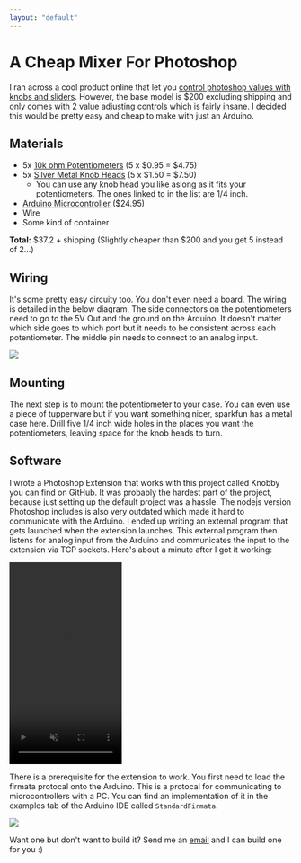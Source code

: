 ```yaml
--- 
layout: "default"
---
```

# A Cheap Mixer For Photoshop

I ran across a cool product online that let you [control photoshop values with knobs and sliders](http://palettegear.com/). However, the base model is $200 excluding shipping and only comes with 2 value adjusting controls which is fairly insane. I decided this would be pretty easy and cheap to make with just an Arduino. 

## Materials
- 5x [10k ohm Potentiometers](https://www.sparkfun.com/products/9939) (5 x $0.95 = $4.75)
- 5x [Silver Metal Knob Heads](https://www.sparkfun.com/products/10001) (5 x $1.50 = $7.50)
  - You can use any knob head you like aslong as it fits your potentiometers. The ones linked to in the list are 1/4 inch.
- [Arduino Microcontroller](https://www.sparkfun.com/products/11021) ($24.95)
- Wire
- Some kind of container

**Total:** $37.2 + shipping (Slightly cheaper than $200 and you get 5 instead of 2...)

## Wiring
It's some pretty easy circuity too. You don't even need a board. The wiring is detailed in the below diagram. The side connectors on the potentiometers need to go to the 5V Out and the ground on the Arduino. It doesn't matter which side goes to which port but it needs to be consistent across each potentiometer. The middle pin needs to connect to an analog input.

<img src="https://www.arduino.cc/en/uploads/Tutorial/AnalogReadSerial_BB.png" />

## Mounting
The next step is to mount the potentiometer to your case. You can even use a piece of tupperware but if you want something nicer, sparkfun has a metal case here. Drill five 1/4 inch wide holes in the places you want the potentiometers, leaving space for the knob heads to turn.

## Software
I wrote a Photoshop Extension that works with this project called Knobby you can find on GitHub. It was probably the hardest part of the project, because just setting up the default project was a hassle. The nodejs version Photoshop includes is also very outdated which made it hard to communicate with the Arduino. I ended up writing an external program that gets launched when the extension launches. This external program then listens for analog input from the Arduino and communicates the input to the extension via TCP sockets. Here's about a minute after I got it working:

<div>
  <video class='snap' width="200" height="360" autoplay loop muted><source src="https://raw.githubusercontent.com/BenLorantfy/BenLorantfy.github.io/master/img/knobby_tests.mp4" type="video/mp4"/> </video> 
</div>


There is a prerequisite for the extension to work. You first need to load the firmata protocal onto the Arduino. This is a protocal for communicating to microcontrollers with a PC. You can find an implementation of it in the examples tab of the Arduino IDE called `StandardFirmata`.

<img src="https://raw.githubusercontent.com/BenLorantfy/BenLorantfy.github.io/master/img/firmata.png" />

<!-- Want one but don't want want to build it? I'm on Etsy and I can build one for you :) -->
Want one but don't want to build it? Send me an [email](mailto:benlorantfy@gmail.com?Subject=Knobby%20Order) and I can build one for you :)
